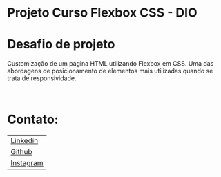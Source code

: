 # Projeto Curso Flexbox CSS - DIO

# Desafio de projeto
    
Customização de um página HTML utilizando Flexbox em CSS. 
Uma das abordagens de posicionamento de elementos mais utilizadas quando se trata de responsividade.

<br> 

# Contato:

<table>
	<tr>
		<td><a href="https://www.linkedin.com/in/jos%C3%A9-oliveira-31906a207/" target="_blank">Linkedin</a>         </td>
 	</tr>
	<tr>
		<td><a href="https://github.com/zecabh/" target="_blank">Github</a>  </td>
	</tr>
	<tr>
		<td><a href="https://www.instagram.com/zecabh/" target="_blank">Instagram</a>  </td>
	</tr>
</table>
   
